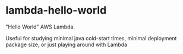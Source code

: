 # lambda-hello-world
"Hello World" AWS Lambda. 

Useful for studying minimal java cold-start times, minimal deployment package size, or just playing around with Lambda
